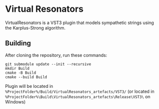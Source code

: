 # Virtual Resonators
VirtualResonators is a VST3 plugin that models sympathetic strings using the Karplus-Strong algorithm.

## Building
After cloning the repository, run these commands:
```
git submodule update --init --recursive
mkdir Build
cmake -B Build
cmake --build Build
```
Plugin will be located in `%ProjectFolder%/Build/VirtualResonators_artefacts/VST3/` (or located in `%ProjectFolder%\Build\VirtualResonators_artefacts\Release\VST3\` on Windows)
